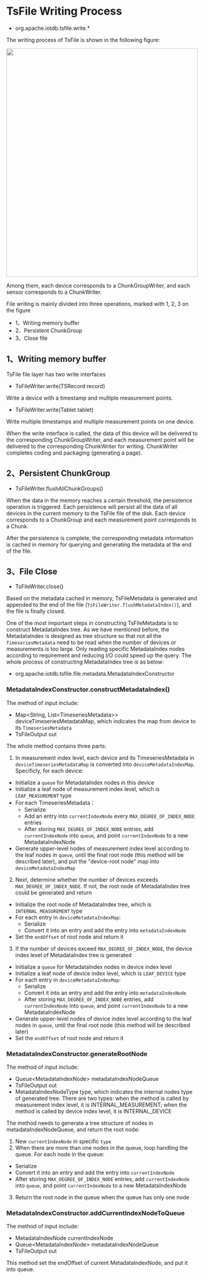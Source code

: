 <!--

    Licensed to the Apache Software Foundation (ASF) under one
    or more contributor license agreements.  See the NOTICE file
    distributed with this work for additional information
    regarding copyright ownership.  The ASF licenses this file
    to you under the Apache License, Version 2.0 (the
    "License"); you may not use this file except in compliance
    with the License.  You may obtain a copy of the License at
    
        http://www.apache.org/licenses/LICENSE-2.0
    
    Unless required by applicable law or agreed to in writing,
    software distributed under the License is distributed on an
    "AS IS" BASIS, WITHOUT WARRANTIES OR CONDITIONS OF ANY
    KIND, either express or implied.  See the License for the
    specific language governing permissions and limitations
    under the License.

-->

# TsFile Writing Process

- org.apache.iotdb.tsfile.write.*

The writing process of TsFile is shown in the following figure:

<img style="width:100%; max-width:800px; max-height:600px; margin-left:auto; margin-right:auto; display:block;" src="https://user-images.githubusercontent.com/19167280/73625238-efba2980-467e-11ea-927e-a7021f8153af.png">

Among them, each device corresponds to a ChunkGroupWriter, and each sensor corresponds to a ChunkWriter.

File writing is mainly divided into three operations, marked with 1, 2, 3 on the figure

- 1、Writing memory buffer
- 2、Persistent ChunkGroup
- 3、Close file

## 1、Writing memory buffer

TsFile file layer has two write interfaces

- TsFileWriter.write(TSRecord record)

Write a device with a timestamp and multiple measurement points.

- TsFileWriter.write(Tablet tablet)

 Write multiple timestamps and multiple measurement points on one device.

When the write interface is called, the data of this device will be delivered to the corresponding ChunkGroupWriter, and each measurement point will be delivered to the corresponding ChunkWriter for writing.  ChunkWriter completes coding and packaging (generating a page).

## 2、Persistent ChunkGroup

- TsFileWriter.flushAllChunkGroups()

When the data in the memory reaches a certain threshold, the persistence operation is triggered.  Each persistence will persist all the data of all devices in the current memory to the TsFile file of the disk.  Each device corresponds to a ChunkGroup and each measurement point corresponds to a Chunk.

After the persistence is complete, the corresponding metadata information is cached in memory for querying and generating the metadata at the end of the file.

## 3、File Close

- TsFileWriter.close()

Based on the metadata cached in memory, TsFileMetadata is generated and appended to the end of the file (`TsFileWriter.flushMetadataIndex()`), and the file is finally closed.

One of the most important steps in constructing TsFileMetadata is to construct MetadataIndex tree. As we have mentioned before, the MetadataIndex is designed as tree structure so that not all the `TimeseriesMetadata` need to be read when the number of devices or measurements is too large. Only reading specific MetadataIndex nodes according to requirement and reducing I/O could speed up the query. The whole process of constructing MetadataIndex tree is as below:

* org.apache.iotdb.tsfile.file.metadata.MetadataIndexConstructor

### MetadataIndexConstructor.constructMetadataIndex()

The method of input include:
* Map\<String, List\<TimeseriesMetadata\>\> deviceTimeseriesMetadataMap, which indicates the map from device to its `TimeseriesMetadata`
* TsFileOutput out

The whole method contains three parts:

1. In measurement index level, each device and its TimeseriesMetadata in `deviceTimeseriesMetadataMap` is converted into `deviceMetadataIndexMap`. Specificly, for each device:
  * Initialize a `queue` for MetadataIndex nodes in this device
  * Initialize a leaf node of measurement index level, which is `LEAF_MEASUREMENT` type
  * For each TimeseriesMetadata：
    * Serialize
    * Add an entry into `currentIndexNode` every `MAX_DEGREE_OF_INDEX_NODE` entries
    * After storing `MAX_DEGREE_OF_INDEX_NODE` entries, add `currentIndexNode` into `queue`, and point `currentIndexNode` to a new MetadataIndexNode
  * Generate upper-level nodes of measurement index level according to the leaf nodes in `queue`, until the final root node (this method will be described later), and put the "device-root node" map into `deviceMetadataIndexMap`

2. Next, determine whether the number of devices exceeds `MAX_DEGREE_OF_INDEX_NODE`. If not, the root node of MetadataIndex tree could be generated and return
  * Initialize the root node of MetadataIndex tree, which is `INTERNAL_MEASUREMENT` type
  * For each entry in `deviceMetadataIndexMap`:
    * Serialize
    * Convert it into an entry and add the entry into `metadataIndexNode`
  * Set the `endOffset` of root node and return it

3. If the number of devices exceed `MAX_DEGREE_OF_INDEX_NODE`, the device index level of MetadataIndex tree is generated
  * Initialize a `queue` for MetadataIndex nodes in device index level
  * Initialize a leaf node of device index level, which is `LEAF_DEVICE` type
  * For each entry in `deviceMetadataIndexMap`:
    * Serialize
    * Convert it into an entry and add the entry into `metadataIndexNode`
    * After storing `MAX_DEGREE_OF_INDEX_NODE` entries, add `currentIndexNode` into `queue`, and point `currentIndexNode` to a new MetadataIndexNode
  * Generate upper-level nodes of device index level according to the leaf nodes in `queue`, until the final root node (this method will be described later)
  * Set the `endOffset` of root node and return it

### MetadataIndexConstructor.generateRootNode

The method of input include:
* Queue\<MetadataIndexNode\> metadataIndexNodeQueue
* TsFileOutput out
* MetadataIndexNodeType type, which indicates the internal nodes type of generated tree. There are two types: when the method is called by measurement index level, it is INTERNAL_MEASUREMENT; when the method is called by device index level, it is INTERNAL_DEVICE 

The method needs to generate a tree structure of nodes in metadataIndexNodeQueue, and return the root node:
1. New `currentIndexNode` in specific `type`
2. When there are more than one nodes in the queue, loop handling the queue. For each node in the queue:
  * Serialize
  * Convert it into an entry and add the entry into `currentIndexNode`
  * After storing `MAX_DEGREE_OF_INDEX_NODE` entries, add `currentIndexNode` into `queue`, and point `currentIndexNode` to a new MetadataIndexNode
3. Return the root node in the queue when the queue has only one node

### MetadataIndexConstructor.addCurrentIndexNodeToQueue

The method of input include:
* MetadataIndexNode currentIndexNode
* Queue\<MetadataIndexNode\> metadataIndexNodeQueue
* TsFileOutput out

This method set the endOffset of current MetadataIndexNode, and put it into queue.
